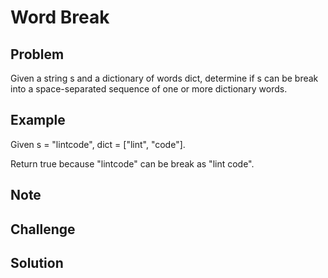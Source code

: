 Word Break
===


Problem
-------

Given a string s and a dictionary of words dict, determine if s can be break into a space-separated sequence of one or more dictionary words.

Example
-------

Given s = "lintcode", dict = ["lint", "code"].

Return true because "lintcode" can be break as "lint code".

Note
---------

Challenge
---------

Solution
--------
